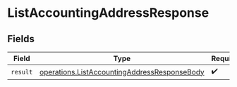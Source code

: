 # ListAccountingAddressResponse


## Fields

| Field                                                                                                        | Type                                                                                                         | Required                                                                                                     | Description                                                                                                  |
| ------------------------------------------------------------------------------------------------------------ | ------------------------------------------------------------------------------------------------------------ | ------------------------------------------------------------------------------------------------------------ | ------------------------------------------------------------------------------------------------------------ |
| `result`                                                                                                     | [operations.ListAccountingAddressResponseBody](../../models/operations/listaccountingaddressresponsebody.md) | :heavy_check_mark:                                                                                           | N/A                                                                                                          |